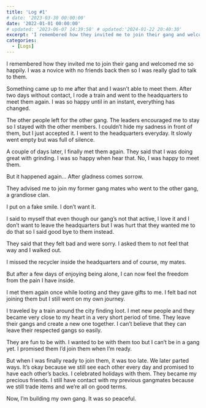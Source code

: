 ```yaml
---
title: 'Log #1'
# date: '2023-03-30 00:00:00'
date: '2022-01-01 00:00:00'
# updated: '2023-06-07 14:39:58' # updated:'2024-01-22 20:40:30'
excerpt: 'I remembered how they invited me to join their gang and welcomed me so happily. I was a novice with no friends back then, so I was really glad to talk to them.'
categories:
  - [Logs]
---
```


I remembered how they invited me to join their gang and welcomed me so happily. I was a novice with no friends back then so I was really glad to talk to them.

Something came up to me after that and I wasn’t able to meet them. After two days without contact, I rode a train and went to the headquarters to meet them again. I was so happy until in an instant, everything has changed.

The other people left for the other gang. The leaders encouraged me to stay so I stayed with the other members. I couldn’t hide my sadness in front of them, but I just accepted it. I went to the headquarters everyday. It slowly went empty but was full of silence.

A couple of days later, I finally met them again. They said that I was doing great with grinding. I was so happy when hear that. No, I was happy to meet them.

But it happened again... After gladness comes sorrow.

They advised me to join my former gang mates who went to the other gang, a grandiose clan.

I put on a fake smile. I don’t want it.

I said to myself that even though our gang’s not that active, I love it and I don’t want to leave the headquarters but I was hurt that they wanted me to do that so I said good bye to them instead.

They said that they felt bad and were sorry. I asked them to not feel that way and I walked out.

I missed the recycler inside the headquarters and of course, my mates.

But after a few days of enjoying being alone, I can now feel the freedom from the pain I have inside.

I met them again once while looting and they gave gifts to me. I felt bad not joining them but I still went on my own journey.

I traveled by a train around the city finding loot. I met new people and they became very close to my heart in a very short period of time. They leave their gangs and create a new one together. I can’t believe that they can leave their respected gangs so easily.

They are fun to be with. I wanted to be with them too but I can’t be in a gang yet. I promised them I’d join them when I’m ready.

But when I was finally ready to join them, it was too late. We later parted ways. It’s okay because we still see each other every day and promised to have each other’s backs. I celebrated holidays with them. They became my precious friends. I still have contact with my previous gangmates because we still trade items and we’re all on good terms.

Now, I’m building my own gang. It was so peaceful.